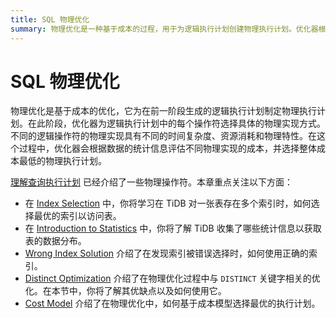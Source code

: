 ```yaml
---
title: SQL 物理优化
summary: 物理优化是一种基于成本的过程，用于为逻辑执行计划创建物理执行计划。优化器根据数据统计信息、时间复杂度和资源消耗，为每个操作符选择最优的物理实现方式。这包括索引选择、统计信息收集、使用合适的索引、去重关键字优化以及成本模型，以实现最优的执行计划。
---
```


# SQL 物理优化

物理优化是基于成本的优化，它为在前一阶段生成的逻辑执行计划制定物理执行计划。在此阶段，优化器为逻辑执行计划中的每个操作符选择具体的物理实现方式。不同的逻辑操作符的物理实现具有不同的时间复杂度、资源消耗和物理特性。在这个过程中，优化器会根据数据的统计信息评估不同物理实现的成本，并选择整体成本最低的物理执行计划。

[理解查询执行计划](/explain-overview.md) 已经介绍了一些物理操作符。本章重点关注以下方面：

- 在 [Index Selection](/choose-index.md) 中，你将学习在 TiDB 对一张表存在多个索引时，如何选择最优的索引以访问表。
- 在 [Introduction to Statistics](/statistics.md) 中，你将了解 TiDB 收集了哪些统计信息以获取表的数据分布。
- [Wrong Index Solution](/wrong-index-solution.md) 介绍了在发现索引被错误选择时，如何使用正确的索引。
- [Distinct Optimization](/agg-distinct-optimization.md) 介绍了在物理优化过程中与 `DISTINCT` 关键字相关的优化。在本节中，你将了解其优缺点以及如何使用它。
- [Cost Model](/cost-model.md) 介绍了在物理优化中，如何基于成本模型选择最优的执行计划。
